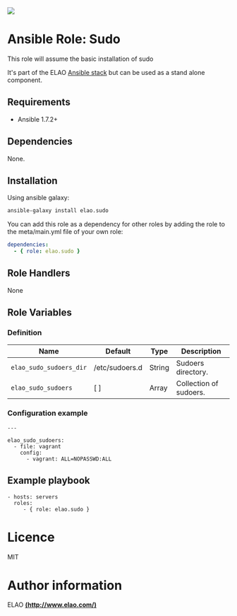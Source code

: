 <img src="http://www.elao.com/images/corpo/logo_red_small.png"/>

# Ansible Role: Sudo

This role will assume the basic installation of sudo

It's part of the ELAO [Ansible stack](http://ansible.elao.com) but can be used as a stand alone component.

## Requirements

- Ansible 1.7.2+

## Dependencies

None.

## Installation

Using ansible galaxy:

```bash
ansible-galaxy install elao.sudo
```
You can add this role as a dependency for other roles by adding the role to the meta/main.yml file of your own role:

```yaml
dependencies:
  - { role: elao.sudo }
```

## Role Handlers

None

## Role Variables

### Definition

| Name                    | Default        | Type   | Description            |
| ----------------------- | -------------- | ------ | -----------------------|
| `elao_sudo_sudoers_dir` | /etc/sudoers.d | String | Sudoers directory.     |
| `elao_sudo_sudoers`     | [ ]            | Array  | Collection of sudoers. |

### Configuration example

```
---

elao_sudo_sudoers:
  - file: vagrant
    config:
      - vagrant: ALL=NOPASSWD:ALL

```

## Example playbook

    - hosts: servers
      roles:
         - { role: elao.sudo }

# Licence

MIT

# Author information

ELAO [**(http://www.elao.com/)**](http://www.elao.com)
